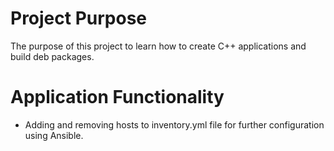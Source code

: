 # Project Purpose

The purpose of this project to learn how to create C++ applications and build deb packages.

# Application Functionality

- Adding and removing hosts to inventory.yml file for further configuration using Ansible.
